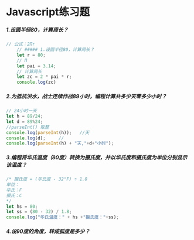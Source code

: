 # Javascript练习题



##### 1.设圆半径80，计算周长？

```javascript
// 公式：2Πr
    // ##### 1.设圆半径80，计算周长？
    let r = 80;
    // Π
    let pai = 3.14;
    // 计算周长
    let zc = 2 * pai * r;
    console.log(zc)
```

##### 2.为抵抗洪水，战士连续作战89小时，编程计算共多少天零多少小时？

```javascript
// 24小时一天
let h = 89/24;
let d = 89%24;
//parseInt() 取整
console.log(parseInt(h));	//天
console.log(d);		//
console.log(parseInt(h) + "天,"+d+"小时");
```

##### 3.编程将华氏温度（80度）转换为摄氏度，并以华氏度和摄氏度为单位分别显示该温度？

```javascript
/* 摄氏度 = (华氏度 - 32°F) ÷ 1.8 
单位：
华氏：F
摄氏：C
*/
let hs = 80;
let ss = (80 - 32) / 1.8;
console.log("华氏温度：" + hs +"摄氏度："+ss);
```

##### 4.设90度的角度，转成弧度是多少？

```javascript
```

